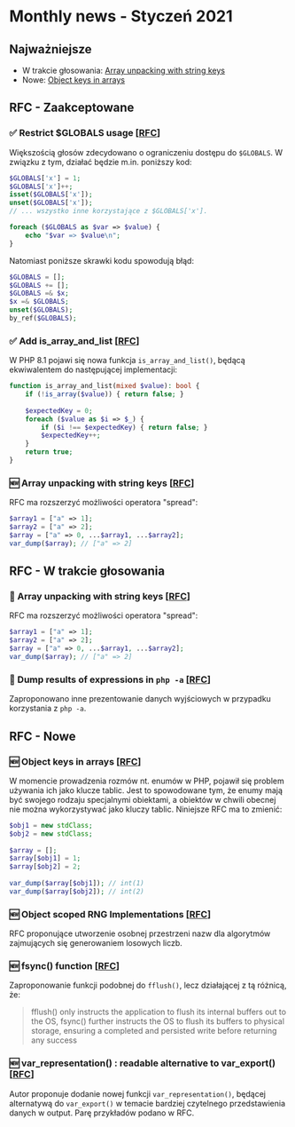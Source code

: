 
# Monthly news - Styczeń 2021

## Najważniejsze
- W trakcie głosowania: [Array unpacking with string keys](#-array-unpacking-with-string-keys-rfc)
- Nowe: [Object keys in arrays](#-object-keys-in-arrays-rfc)

## RFC - Zaakceptowane

### ✅ Restrict $GLOBALS usage [[RFC](https://wiki.php.net/rfc/restrict_globals_usage)]
Większością głosów zdecydowano o ograniczeniu dostępu do `$GLOBALS`. W związku z tym, działać będzie m.in. poniższy kod:

```php
$GLOBALS['x'] = 1;
$GLOBALS['x']++;
isset($GLOBALS['x']);
unset($GLOBALS['x']);
// ... wszystko inne korzystające z $GLOBALS['x'].

foreach ($GLOBALS as $var => $value) {
    echo "$var => $value\n";
}
```

Natomiast poniższe skrawki kodu spowodują błąd:

```php
$GLOBALS = [];
$GLOBALS += [];
$GLOBALS =& $x;
$x =& $GLOBALS;
unset($GLOBALS);
by_ref($GLOBALS);
```

### ✅ Add is_array_and_list [[RFC](https://wiki.php.net/rfc/is_list)]
W PHP 8.1 pojawi się nowa funkcja `is_array_and_list()`, będącą ekwiwalentem do następującej implementacji:
```php
function is_array_and_list(mixed $value): bool {
    if (!is_array($value)) { return false; }
 
    $expectedKey = 0;
    foreach ($value as $i => $_) {
        if ($i !== $expectedKey) { return false; }
        $expectedKey++;
    }
    return true;
}
```

### 🆕 Array unpacking with string keys [[RFC](https://wiki.php.net/rfc/array_unpacking_string_keys)]
RFC ma rozszerzyć możliwości operatora "spread":
```php
$array1 = ["a" => 1];
$array2 = ["a" => 2];
$array = ["a" => 0, ...$array1, ...$array2];
var_dump($array); // ["a" => 2]
```

## RFC - W trakcie głosowania

### 🚧 Array unpacking with string keys [[RFC](https://wiki.php.net/rfc/array_unpacking_string_keys)]
RFC ma rozszerzyć możliwości operatora "spread":
```php
$array1 = ["a" => 1];
$array2 = ["a" => 2];
$array = ["a" => 0, ...$array1, ...$array2];
var_dump($array); // ["a" => 2]
```
### 🚧 Dump results of expressions in `php -a` [[RFC](https://wiki.php.net/rfc/readline_interactive_shell_result_function)]
Zaproponowano inne prezentowanie danych wyjściowych w przypadku korzystania z `php -a`.

## RFC - Nowe

### 🆕 Object keys in arrays [[RFC](https://wiki.php.net/rfc/object_keys_in_arrays)]
W momencie prowadzenia rozmów nt. enumów w PHP, pojawił się problem używania ich jako klucze tablic. Jest to spowodowane tym, że enumy mają być  swojego rodzaju specjalnymi obiektami, a obiektów w chwili obecnej nie można wykorzystywać jako kluczy tablic. Niniejsze RFC ma to zmienić:

```php
$obj1 = new stdClass;
$obj2 = new stdClass;
 
$array = [];
$array[$obj1] = 1;
$array[$obj2] = 2;
 
var_dump($array[$obj1]); // int(1)
var_dump($array[$obj2]); // int(2)
```

### 🆕 Object scoped RNG Implementations [[RFC](https://wiki.php.net/rfc/object_scope_prng)]
RFC proponujące utworzenie osobnej przestrzeni nazw dla algorytmów zajmujących się generowaniem losowych liczb.

### 🆕 fsync() function [[RFC](https://wiki.php.net/rfc/fsync_function)]
Zaproponowanie funkcji podobnej do `fflush()`, lecz działającej z tą różnicą, że:
> fflush() only instructs the application to flush its internal buffers out to the OS, fsync() further instructs the OS to flush its buffers to physical storage, ensuring a completed and persisted write before returning any success


### 🆕 var_representation() : readable alternative to var_export() [[RFC](https://wiki.php.net/rfc/readable_var_representation)]
Autor proponuje dodanie nowej funkcji `var_representation()`, będącej alternatywą do  `var_export()` w temacie bardziej czytelnego przedstawienia danych w output. Parę przykładów podano w RFC.
